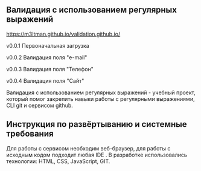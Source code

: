 ## Валидация с использованием регулярных выражений
https://m3ltman.github.io/validation.github.io/

v0.0.1
Первоначальная загрузка

v0.0.2
Валидация поля "e-mail"

v0.0.3
Валидация поля "Телефон"

v0.0.4
Валидация поля "Сайт"

Валидация с использованием регулярных выражений - учебный проект, который помог закрепить навыки работы с регулярными выражениями, CLI git и сервисом github.

## Инструкция по развёртыванию и системные требования
Для работы с сервисом необходим веб-браузер, для работы с исходным кодом подходит любая IDE . В разработке использовались технологии: HTML, CSS, JavaScript, GIT.
